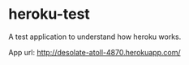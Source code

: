 heroku-test
===========

A test application to understand how heroku works.


App url: http://desolate-atoll-4870.herokuapp.com/
